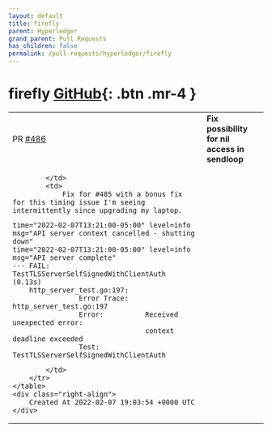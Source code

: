 ```yaml
---
layout: default
title: firefly
parent: Hyperledger
grand_parent: Pull Requests
has_children: false
permalink: /pull-requests/hyperledger/firefly
---
```


# firefly <span class="fs-3 right-align">[GitHub](https://github.com/hyperledger/firefly){: .btn .mr-4 }</span>


<div>
    <table>
        <tr>
            <td>
                PR <a href="https://github.com/hyperledger/firefly/pull/486" class=".btn">#486</a>
            </td>
            <td>
                <b>
                    Fix possibility for nil access in sendloop
                </b>
            </td>
        </tr>
        <tr>
            <td>
                
            </td>
            <td>
                Fix for #485 with a bonus fix for this timing issue I'm seeing intermittently since upgrading my laptop.

```
time="2022-02-07T13:21:00-05:00" level=info msg="API server context cancelled - shutting down"
time="2022-02-07T13:21:00-05:00" level=info msg="API server complete"
--- FAIL: TestTLSServerSelfSignedWithClientAuth (0.13s)
    http_server_test.go:197: 
                Error Trace:    http_server_test.go:197
                Error:          Received unexpected error:
                                context deadline exceeded
                Test:           TestTLSServerSelfSignedWithClientAuth
```
            </td>
        </tr>
    </table>
    <div class="right-align">
        Created At 2022-02-07 19:03:54 +0000 UTC
    </div>
</div>

